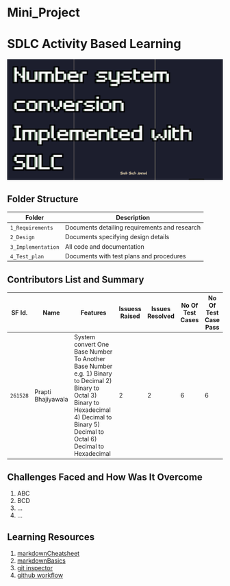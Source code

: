 # Mini_Project
# SDLC Activity Based Learning
![Banner](https://github.com/Prapti312/Mini_Project/blob/main/4_TestPlan/banner.png)

## Folder Structure
Folder             | Description
-------------------| -----------------------------------------
`1_Requirements`   | Documents detailing requirements and research
`2_Design`         | Documents specifying design details
`3_Implementation` | All code and documentation
`4_Test_plan`      | Documents with test plans and procedures

## Contributors List and Summary

SF Id. |  Name   |    Features    | Issuess Raised |Issues Resolved|No Of Test Cases|No Of Test Case Pass
-------|---------|----------------|----------------|---------------|-------------|--------------
`261528` | Prapti Bhajiyawala  | System convert One Base Number To Another Base Number e.g. 1) Binary to Decimal 2) Binary to Octal 3) Binary to Hexadecimal 4) Decimal to Binary 5) Decimal to Octal 6) Decimal to Hexadecimal| 2    | 2  |6  |6    
   

## Challenges Faced and How Was It Overcome

1. ABC
2. BCD
3. ...
4. ...

## Learning Resources
1. [markdownCheatsheet](https://github.com/adam-p/markdown-here/wiki/Markdown-Cheatsheet)
2. [markdownBasics](https://guides.github.com/features/mastering-markdown/)
3. [git inspector](https://github.com/ejwa/gitinspector.git)
4. [github workflow](https://docs.github.com/en/actions/learn-github-action)
